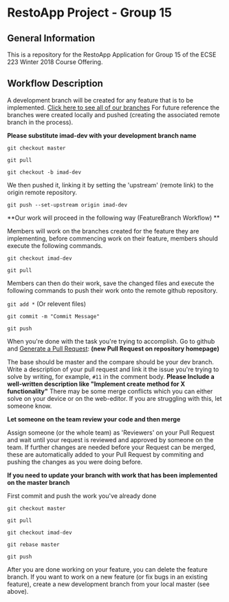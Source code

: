 # RestoApp Project - Group 15

## General Information

This is a repository for the RestoApp Application for Group 15 of the ECSE 223 Winter 2018 Course Offering.

## Workflow Description

A development branch will be created for any feature that is to be implemented.
[Click here to see all of our branches](https://github.com/W2018-ECSE223/Group15/branches)
For future reference the branches were created locally and pushed (creating the associated remote branch in the process).

**Please substitute imad-dev with your development branch name**

`git checkout master`

`git pull`

`git checkout -b imad-dev`

We then pushed it, linking it by setting the 'upstream' (remote link) to the origin remote repository. 

`git push --set-upstream origin imad-dev`

**Our work will proceed in the following way (FeatureBranch Workflow) ** 

Members will work on the branches created for the feature they are implementing, before commencing work on their feature, members should execute the following commands.

`git checkout imad-dev`

`git pull`

Members can then do their work, save the changed files and execute the following commands to push their work onto the remote github repository.

`git add *` (Or relevent files)

`git commit -m "Commit Message"`

`git push`

When you're done with the task you're trying to accomplish. Go to github and [Generate a Pull Request](https://github.com/W2018-ECSE223/Group15/compare?expand=1): **(new Pull Request on repository homepage)**

The base should be master and the compare should be your dev branch. 
Write a description of your pull request and link it the issue you're trying to solve by writing, for example, `#11` in the comment body. **Please Include a well-written description like "Implement create method for X functionality"** There may be some merge conflicts which you can either solve on your device or on the web-editor. If you are struggling with this, let someone know. 

**Let someone on the team review your code and then merge** 

Assign someone (or the whole team) as 'Reviewers' on your Pull Request and wait until your request is reviewed and approved by someone on the team. If further changes are needed before your Request can be merged, these are automatically added to your Pull Request by commiting and pushing the changes as you were doing before.

**If you need to update your branch with work that has been implemented on the master branch**

First commit and push the work you've already done

`git checkout master`

`git pull`

`git checkout imad-dev`

`git rebase master`

`git push`

After you are done working on your feature, you can delete the feature branch. If you want to work on a new feature (or fix bugs in an existing feature), create a new development branch from your local master (see above). 




